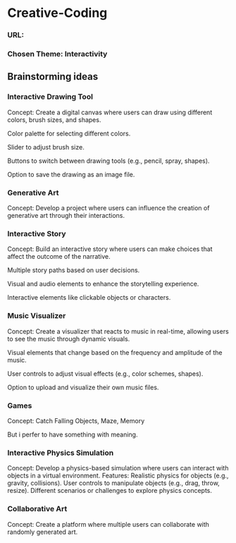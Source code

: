 # Creative-Coding
### URL: 
### Chosen Theme: Interactivity

## Brainstorming ideas
### Interactive Drawing Tool

Concept: Create a digital canvas where users can draw using different colors, brush sizes, and shapes.


Color palette for selecting different colors.

Slider to adjust brush size.

Buttons to switch between drawing tools (e.g., pencil, spray, shapes).

Option to save the drawing as an image file.
### Generative Art

Concept: Develop a project where users can influence the creation of generative art through their interactions.


### Interactive Story

Concept: Build an interactive story where users can make choices that affect the outcome of the narrative.

Multiple story paths based on user decisions.

Visual and audio elements to enhance the storytelling experience.

Interactive elements like clickable objects or characters.
### Music Visualizer

Concept: Create a visualizer that reacts to music in real-time, allowing users to see the music through dynamic visuals.

Visual elements that change based on the frequency and amplitude of the music.

User controls to adjust visual effects (e.g., color schemes, shapes).

Option to upload and visualize their own music files.

### Games

Concept: Catch Falling Objects, Maze, Memory

But i perfer to have something with meaning.

### Interactive Physics Simulation

Concept: Develop a physics-based simulation where users can interact with objects in a virtual environment.
Features:
Realistic physics for objects (e.g., gravity, collisions).
User controls to manipulate objects (e.g., drag, throw, resize).
Different scenarios or challenges to explore physics concepts.
### Collaborative Art

Concept: Create a platform where multiple users can collaborate with randomly generated art.


